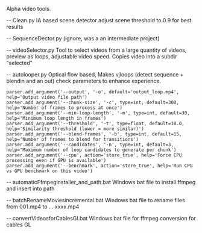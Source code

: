 Alpha video tools.

-- Clean.py
IA based scene detector 
adjust scene threshold to 0.9 for best results
	
-- SequenceDector.py (ignore, was a an intermediate project)

-- videoSelector.py
Tool to select videos from a large quantity of videos, preview as loops, adjustable video speed.
Copies video into a subdir "selected"

-- autolooper.py
Optical flow based, Makes vjloops (detect sequence + blendin and an out)
check parameters to enhance experience. 

    parser.add_argument('--output', '-o', default='output_loop.mp4', help='Output video file path')
    parser.add_argument('--chunk-size', '-c', type=int, default=300, help='Number of frames to process at once')
    parser.add_argument('--min-loop-length', '-m', type=int, default=30, help='Minimum loop length in frames')
    parser.add_argument('--threshold', '-t', type=float, default=10.0, help='Similarity threshold (lower = more similar)')
    parser.add_argument('--blend-frames', '-b', type=int, default=15, help='Number of frames to blend for transitions')
    parser.add_argument('--candidates', '-n', type=int, default=3, help='Maximum number of loop candidates to generate per chunk')
    parser.add_argument('--cpu', action='store_true', help='Force CPU processing even if GPU is available')
    parser.add_argument('--benchmark', action='store_true', help='Run CPU vs GPU benchmark on this video')


-- automaticFfmpeginstaller_and_path.bat
Windows bat file to install ffmpeg and insert into path	

-- batchRenameMoviesincremental.bat
Windows bat file to rename files from 001.mp4 to ... xxxx.mp4

-- convertVideosforCablesGl.bat
Windows bat file for ffmpeg conversion for cables GL
